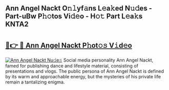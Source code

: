 ## Ann Angel Nackt O𝚗𝚕yf𝚊ns L𝚎a𝚔ed N𝚞𝚍es - Part-uBw P𝚑𝚘tos Vi𝚍𝚎o - H𝚘𝚝 Part L𝚎a𝚔s KNTA2

# <h2><a href="http://kfai1e2.oniu.top/?m=Ann+Angel+Nackt">🔗👉 🔴 Ann Angel Nackt P𝚑ot𝚘𝚜 V𝚒d𝚎o</a></h2>

[![Ann Angel Nackt Nu𝚍e𝚜](https://i.imgur.com/0qMVB7G.gif)](http://kfai1e2.oniu.top/?m=Ann+Angel+Nackt)
Social media personality Ann Angel Nackt, famed for publishing dance and lifestyle material, consisting of presentations and vlogs. The public persona of Ann Angel Nackt is defined by its warm and approachable energy, but the mysteries of his private life remain a tantalizing enigma.  
